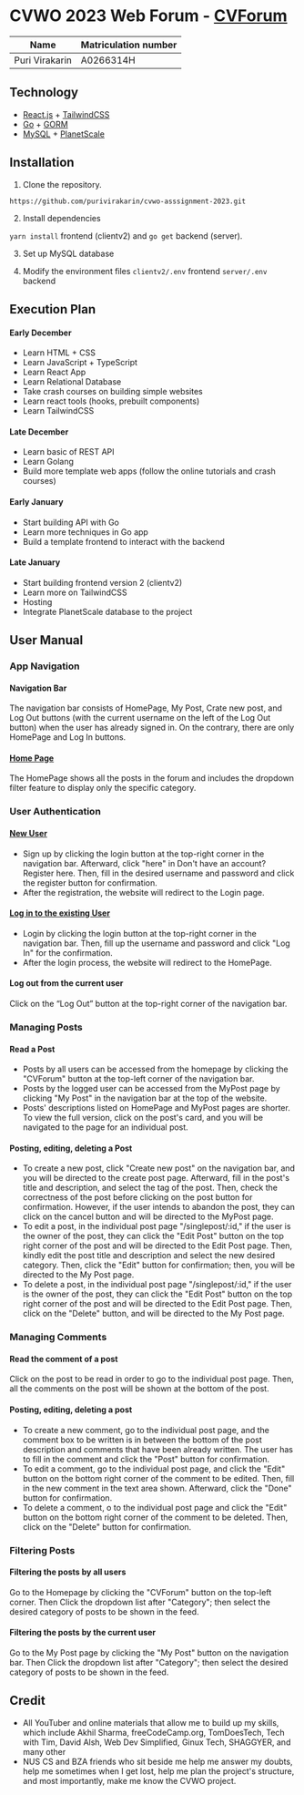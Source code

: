 # CVWO 2023 Web Forum - [CVForum](https://cvwo-asssignment-2023-ikjxdl5tq-purivirakarin.vercel.app/)

| Name                 | Matriculation number |
| -------------------- | -------------------- |
| Puri Virakarin       | A0266314H            |

## Technology

- [React.js](https://reactjs.org/) + [TailwindCSS](https://tailwindcss.com/)
- [Go](https://www.golangprograms.com) + [GORM](https://gorm.io)
- [MySQL](https://www.mysql.com) + [PlanetScale](https://planetscale.com)

## Installation

1. Clone the repository.

`https://github.com/purivirakarin/cvwo-asssignment-2023.git`

2. Install dependencies 

`yarn install` frontend (clientv2) and `go get` backend (server).

3. Set up MySQL database

4. Modify the environment files
`clientv2/.env` frontend
`server/.env` backend

## Execution Plan

#### Early December

- Learn HTML + CSS
- Learn JavaScript + TypeScript
- Learn React App
- Learn Relational Database
- Take crash courses on building simple websites
- Learn react tools (hooks, prebuilt components)
- Learn TailwindCSS

#### Late December

- Learn basic of REST API
- Learn Golang
- Build more template web apps (follow the online tutorials and crash courses)

#### Early January

- Start building API with Go
- Learn more techniques in Go app
- Build a template frontend to interact with the backend

#### Late January

- Start building frontend version 2 (clientv2)
- Learn more on TailwindCSS
- Hosting
- Integrate PlanetScale database to the project

## User Manual

### App Navigation

#### Navigation Bar

The navigation bar consists of HomePage, My Post, Crate new post, and Log Out buttons (with the current username on the left of the Log Out button) when the user has already signed in. On the contrary, there are only HomePage and Log In buttons.

#### [Home Page](https://cvwo-asssignment-2023.vercel.app/)

The HomePage shows all the posts in the forum and includes the dropdown filter feature to display only the specific category.

### User Authentication

#### [New User](https://cvwo-asssignment-2023.vercel.app/register)

- Sign up by clicking the login button at the top-right corner in the navigation bar. Afterward, click "here" in Don't have an account? Register here. Then, fill in the desired username and password and click the register button for confirmation.
- After the registration, the website will redirect to the Login page.

#### [Log in to the existing User](https://cvwo-asssignment-2023.vercel.app/login)

- Login by clicking the login button at the top-right corner in the navigation bar. Then, fill up the username and password and click "Log In" for the confirmation.
- After the login process, the website will redirect to the HomePage.

#### Log out from the current user

Click on the “Log Out” button at the top-right corner of the navigation bar.

### Managing Posts

#### Read a Post

- Posts by all users can be accessed from the homepage by clicking the "CVForum" button at the top-left corner of the navigation bar.
- Posts by the logged user can be accessed from the MyPost page by clicking "My Post" in the navigation bar at the top of the website.
- Posts' descriptions listed on HomePage and MyPost pages are shorter. To view the full version, click on the post's card, and you will be navigated to the page for an individual post.

#### Posting, editing, deleting a Post

- To create a new post, click "Create new post" on the navigation bar, and you will be directed to the create post page. Afterward, fill in the post's title and description, and select the tag of the post. Then, check the correctness of the post before clicking on the post button for confirmation. However, if the user intends to abandon the post, they can click on the cancel button and will be directed to the MyPost page.
- To edit a post, in the individual post page "/singlepost/:id," if the user is the owner of the post, they can click the "Edit Post" button on the top right corner of the post and will be directed to the Edit Post page. Then, kindly edit the post title and description and select the new desired category. Then, click the "Edit" button for confirmation; then, you will be directed to the My Post page.
- To delete a post, in the individual post page "/singlepost/:id," if the user is the owner of the post, they can click the "Edit Post" button on the top right corner of the post and will be directed to the Edit Post page. Then, click on the "Delete" button, and will be directed to the My Post page.

### Managing Comments

#### Read the comment of a post

Click on the post to be read in order to go to the individual post page. Then, all the comments on the post will be shown at the bottom of the post.

#### Posting, editing, deleting a post

- To create a new comment, go to the individual post page, and the comment box to be written is in between the bottom of the post description and comments that have been already written. The user has to fill in the comment and click the "Post" button for confirmation.
- To edit a comment, go to the individual post page, and click the "Edit" button on the bottom right corner of the comment to be edited. Then, fill in the new comment in the text area shown. Afterward, click the "Done" button for confirmation.
- To delete a comment, o to the individual post page and click the "Edit" button on the bottom right corner of the comment to be deleted. Then, click on the "Delete" button for confirmation.

### Filtering Posts

#### Filtering the posts by all users

Go to the Homepage by clicking the "CVForum" button on the top-left corner. Then Click the dropdown list after "Category"; then select the desired category of posts to be shown in the feed.

#### Filtering the posts by the current user

Go to the My Post page by clicking the "My Post" button on the navigation bar. Then Click the dropdown list after "Category"; then select the desired category of posts to be shown in the feed.

## Credit

- All YouTuber and online materials that allow me to build up my skills, which include Akhil Sharma, freeCodeCamp.org, TomDoesTech, Tech with Tim, David Alsh, Web Dev Simplified, Ginux Tech, SHAGGYER, and many other
- NUS CS and BZA friends who sit beside me help me answer my doubts, help me sometimes when I get lost, help me plan the project's structure, and most importantly, make me know the CVWO project.
